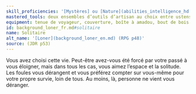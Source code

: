 ```yaml
---
skill_proficiencies: '[Mystères] ou [Nature](abilities_intelligence_hd.md#nature) ou [Théologie], [Survie](abilities_wisdom_hd.md#survie).'
mastered_tools: deux ensembles d’outils d’artisan au choix entre ustensiles de cuisinier, outils de tanneur, de potier, de forgeron, de tisserand ou de menuisier.
equipment: tenue de voyageur, couverture, boîte à amadou, bout de bois taillé ou pierre étrange portée comme un talisman, matériel de pêche, bourse contenant 10 sous.
id: background_loner_fr.md#solitaire
name: Solitaire
alt_name: '[Loner](background_loner_en.md) (RPG p48)'
source: (JDR p53)
---
```


Vous avez choisi cette vie. Peut-être avez-vous été forcé par votre passé à vous éloigner, mais dans tous les cas, vous aimez l’espace et la solitude. Les foules vous dérangent et vous préférez compter sur vous-même pour votre propre survie, loin de tous. Au moins, là, personne ne vient vous déranger.

